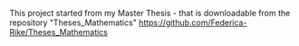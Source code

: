 This project started from my Master Thesis - that is downloadable from the repository "Theses_Mathematics" <https://github.com/Federica-Rike/Theses_Mathematics>
